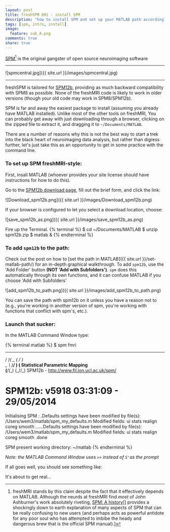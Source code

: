 ```yaml
---
layout: post
title: freshSPM 001 - install SPM
description: "how to install SPM and set up your MATLAB path accordingly"
tags: [spm, intro, install]
image:
  feature: sub_A.png
comments: true
share: true
---
```


[SPM](http://www.fil.ion.ucl.ac.uk/spm/)[^1] is the original gangster of open source neuroimaging software

---

![spmcentral.jpg]({{ site.url }}/images/spmcentral.jpg)

---

freshSPM is tailored for [SPM12b](http://www.fil.ion.ucl.ac.uk/spm/software/spm12/), providing as much backward compatibility with SPM8 as possible. None of the freshMRI code is likely to work in older versions (though your old code may work in SPM8/SPM12b).  

SPM is far and away the easiest package to install (assuming you already have MATLAB installed). Unlike most of the other tools on freshMRI, You can probably get away with just downloading through a browser, clicking on the zipped file to extract it, and dragging it to `~/Documents/MATLAB`.

There are a number of reasons why this is not the best way to start a trek into the black heart of neuroimaging data analysis, but rather than digress further, let's just take this as an opportunity to get in some practice with the command line.  

### To set up SPM freshMRI-style:

First, insall MATLAB (whoever provides your site license should have instructions for how to do this).

Go to the [SPM12b download page](http://www.fil.ion.ucl.ac.uk/spm/software/spm12/), fill out the brief form, and click the link:

![Download_spm12b.png]({{ site.url }}/images/Download_spm12b.png)

If your browser is configured to let you select a download location, choose:

![save_spm12b_as.png]({{ site.url }}/images/save_spm12b_as.png)

Fire up the Terminal.
{% terminal %}
$ cd ~/Documents/MATLAB
$ unzip spm12b.zip
$ matlab &
{% endterminal %}

### To add `spm12b` to the path:

Check out the post on how to [set the path in MATLAB]({{ site.url }}/set-matlab-path/) for an in-depth graphical walkthrough. To add `spm12b`, use the 'Add Folder' button **(NOT 'Add with Subfolders')**. `spm` does this automatically through its own functions, and it can confuse MATLAB if you choose 'Add with Subfolders'

![add_spm12b_to_path.png]({{ site.url }}/images/add_spm12b_to_path.png)

You can save the path with spm12b on it unless you have a reason not to (e.g., you're working in another version of spm, you're working with functions that conflict with spm's, etc.).  

### Launch that sucker:

In the MATLAB Command Window type:

{% terminal matlab %}
$ spm fmri
 ___  ____  __  __                                            
/ __)(  _ \(  \/  )                                           
\__ \ )___/ )    (   Statistical Parametric Mapping           
(___/(__)  (_/\/\_)  SPM12b - http://www.fil.ion.ucl.ac.uk/spm/


SPM12b: v5918                                      03:31:09 - 29/05/2014
========================================================================
Initialising SPM                        :                   .Defaults settings have been modified by file(s):
  /Users/wem3/matlab/spm_my_defaults.m
Modified fields: ui stats realign coreg smooth 
......Defaults settings have been modified by file(s):
  /Users/wem3/matlab/spm_my_defaults.m
Modified fields: ui stats realign coreg smooth 
.done

SPM present working directory:
  ~/matlab
{% endterminal %}

*Note: the MATLAB Command Window uses `>>` instead of `S'`as the prompt*  

If all goes well, you should see something like:  

It's about to get real...

[^1]: freshMRI stands by this claim despite the fact that it effectively depends on MATLAB. Although the neurds at freshMRI find *most* of John Ashburner's work absolutely riveting, [SPM: A history](http://www.ncbi.nlm.nih.gov/pmc/articles/PMC3480642)[] provides a shockingly down to earth explanation of many aspects of SPM that can be really confusing to new users (and perhaps acts as powerful antidote for any poor soul who has attempted to imbibe the heady and dangerous brew that is the official SPM manual).]